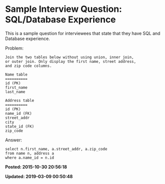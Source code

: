 # Sample Interview Question: SQL/Database Experience 

This is a sample question for interviewees that state that they have SQL and Database experience. 

Problem:
```
Join the two tables below without using union, inner join, 
or outer join. Only display the first name, street address, 
and zip code columns.

Name table
==========
id (PK)
first_name
last_name

Address table
==========
id (PK)
name_id (FK)
street_addr
city
state_id (FK)
zip_code
```


Answer:
```
select n.first_name, a.street_addr, a.zip_code 
from name n, address a 
where a.name_id = n.id
```


**Posted: 2015-10-30 20:56:18** 

**Updated: 2019-03-09 00:50:48** 


